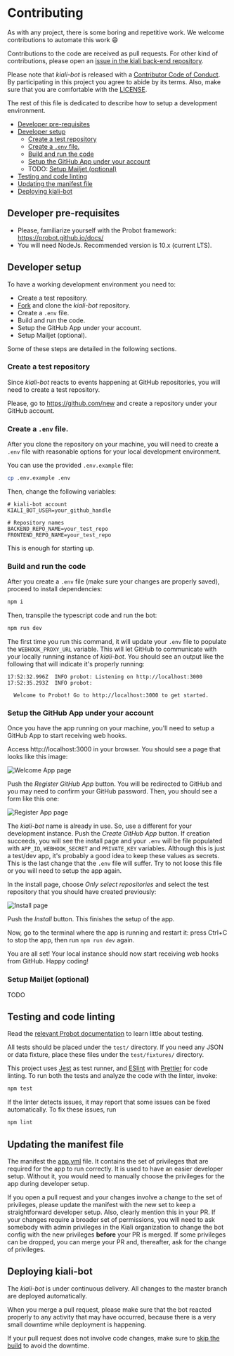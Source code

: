 # Contributing

[fork]: /fork
[code-of-conduct]: https://github.com/kiali/kiali/blob/master/CODE_OF_CONDUCT.md

As with any project, there is some boring and repetitive work. We welcome
contributions to automate this work :smile:

Contributions to the code are received as pull requests.
For other kind of contributions, please open an [issue in the kiali
back-end repository](https://github.com/kiali/kiali/issues).

Please note that _kiali-bot_ is released with a [Contributor Code
of Conduct][code-of-conduct]. By participating in this project you agree to
abide by its terms. Also, make sure that you are comfortable with
the [LICENSE](LICENSE).

The rest of this file is dedicated to describe how to setup a
development environment.

* [Developer pre-requisites](#developer-pre-requisites)
* [Developer setup](#developer-setup)
  + [Create a test repository](#create-a-test-repository)
  + [Create a `.env` file.](#create-a--env--file)
  + [Build and run the code](#build-and-run-the-code)
  + [Setup the GitHub App under your account](#setup-the-github-app-under-your-account)
  + TODO: [Setup Mailjet (optional)](#setup-mailjet--optional-)
* [Testing and code linting](#testing-and-code-linting)
* [Updating the manifest file](#updating-the-manifest-file)
* [Deploying kiali-bot](#deploying-kiali-bot)


## Developer pre-requisites

* Please, familiarize yourself with the Probot framework: https://probot.github.io/docs/
* You will need NodeJs. Recommended version is 10.x (current LTS).

## Developer setup

To have a working development environment you need to:

* Create a test repository.
* [Fork][fork] and clone the _kiali-bot_ repository.
* Create a `.env` file.
* Build and run the code.
* Setup the GitHub App under your account.
* Setup Mailjet (optional).

Some of these steps are detailed in the following sections.

### Create a test repository

Since _kiali-bot_ reacts to events happening at GitHub repositories,
you will need to create a test repository.

Please, go to https://github.com/new and create a repository under
your GitHub account.

### Create a `.env` file.

After you clone the repository on your machine, you will need to
create a `.env` file with reasonable options for your local
development environment.

You can use the provided `.env.example` file:

```sh
cp .env.example .env
```

Then, change the following variables:

```
# kiali-bot account
KIALI_BOT_USER=your_github_handle

# Repository names
BACKEND_REPO_NAME=your_test_repo
FRONTEND_REPO_NAME=your_test_repo
```

This is enough for starting up.

### Build and run the code

After you create a `.env` file (make sure your changes are properly
saved), proceed to install dependencies:

```sh
npm i
```

Then, transpile the typescript code and run the bot:

```sh
npm run dev
```

The first time you run this command, it will update your `.env` file
to populate the `WEBHOOK_PROXY_URL` variable. This will let GitHub to
communicate with your locally running instance of _kiali-bot_. You
should see an output like the following that will indicate it's
properly running:

```
17:52:32.996Z  INFO probot: Listening on http://localhost:3000
17:52:35.293Z  INFO probot:
  
  Welcome to Probot! Go to http://localhost:3000 to get started.
```

### Setup the GitHub App under your account

Once you have the app running on your machine, you'll need to setup
a GitHub App to start receiving web hooks.

Access http://localhost:3000 in your browser. You should see a page
that looks like this image:

![Welcome App page](assets/welcome_app_page.png)

Push the _Register GitHub App_ button. You will be redirected to GitHub
and you may need to confirm your GitHub password. Then, you should see
a form like this one:

![Register App page](assets/register_app_page.png)

The _kiali-bot_ name is already in use. So, use a different for your 
development instance. Push the _Create GitHub App_ button. If creation
succeeds, you will see the install page and your `.env` will be file populated
with `APP_ID`, `WEBHOOK_SECRET` and `PRIVATE_KEY` variables. Although
this is just a test/dev app, it's probably a good idea to keep these values
as secrets. This is the last change that the `.env` file will suffer.
Try to not loose this file or you will need to setup the app again.

In the install page, choose _Only select repositories_ and select the
test repository that you should have created previously:

![Install page](assets/install_app_page.png)

Push the _Install_ button. This finishes the setup of the app.

Now, go to the terminal where the app is running and restart it:
press Ctrl+C to stop the app, then run `npm run dev` again.

You are all set! Your local instance should now start receiving
web hooks from GitHub. Happy coding!

### Setup Mailjet (optional)

TODO

## Testing and code linting

Read the [relevant Probot documentation](https://probot.github.io/docs/testing/)
to learn little about testing.

All tests should be placed under the `test/` directory. If you need
any JSON or data fixture, place these files under the `test/fixtures/`
directory. 

This project uses [Jest](https://jestjs.io/) as test runner, and
[ESlint](https://eslint.org/) with [Prettier](https://prettier.io/)
for code linting. To run both the tests and analyze the code with the
linter, invoke:

```sh
npm test
```

If the linter detects issues, it may report that some issues can be
fixed automatically. To fix these issues, run

```sh
npm lint
```

## Updating the manifest file

The manifest the [app.yml](app.yml) file. It contains the set of
privileges that are required for the app to run correctly. It is
used to have an easier developer setup. Without it, you would need
to manually choose the privileges for the app during developer
setup.

If you open a pull request and your changes involve a change to the
set of privileges, please update the manifest with the new set
to keep a straightforward developer setup. Also, clearly mention
this in your PR. If your changes require a broader set of permissions,
you will need to ask somebody with admin privileges in the Kiali
organization to change the bot config with the new privileges
**before** your PR is merged. If some privileges can be dropped,
you can merge your PR and, thereafter, ask for the change of
privileges.

## Deploying kiali-bot

The _kiali-bot_ is under continuous delivery. All changes
to the master branch are deployed automatically.

When you merge a pull request, please make sure that the bot
reacted properly to any activity that may have occurred, because
there is a very small downtime while deployment is happening.

If your pull request does not involve code changes, make sure
to [skip the build](https://docs.travis-ci.com/user/customizing-the-build#skipping-a-build)
to avoid the downtime.
